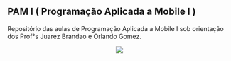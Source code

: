 ##  PAM I ( Programação Aplicada a Mobile I )

Repositório das aulas de Programação Aplicada a Mobile I sob orientação dos Prof°s  Juarez Brandao e Orlando Gomez.

<div align="center">
<img src="https://img.shields.io/badge/Android-3DDC84?style=for-the-badge&logo=android&logoColor=white" />
</div>
